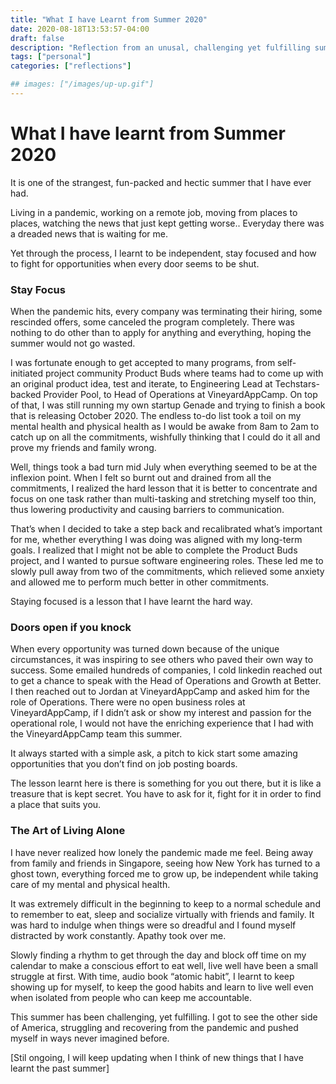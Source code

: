 ```yaml
---
title: "What I have Learnt from Summer 2020"
date: 2020-08-18T13:53:57-04:00
draft: false
description: "Reflection from an unusal, challenging yet fulfilling summer."
tags: ["personal"]
categories: ["reflections"]

## images: ["/images/up-up.gif"]
---
```



# What I have learnt from Summer 2020

It is one of the strangest, fun-packed and hectic summer that I have ever had.

Living in a pandemic, working on a remote job, moving from places to places, watching the news that just kept getting worse.. Everyday there was a dreaded news that is waiting for me. 

Yet through the process, I learnt to be independent, stay focused and how to fight for opportunities when every door seems to be shut. 


### Stay Focus

When the pandemic hits, every company was terminating their hiring, some rescinded offers, some canceled the program completely. There was nothing to do other than to apply for anything and everything, hoping the summer would not go wasted. 

I was fortunate enough to get accepted to many programs, from self-initiated project community Product Buds where teams had to come up with an original product idea, test and iterate, to Engineering Lead at Techstars-backed Provider Pool, to Head of Operations at VineyardAppCamp. On top of that, I was still running my own startup Genade and trying to finish a book that is releasing October 2020. The endless to-do list took a toil on my mental health and physical health as I would be awake from 8am to 2am to catch up on all the commitments, wishfully thinking that I could do it all and prove my friends and family wrong. 

Well, things took a bad turn mid July when everything seemed to be at the inflexion point. When I felt so burnt out and drained from all the commitments, I realized the hard lesson that it is better to concentrate and focus on one task rather than multi-tasking and stretching myself too thin, thus lowering productivity and causing barriers to communication. 

That’s when I decided to take a step back and recalibrated what’s important for me, whether everything I was doing was aligned with my long-term goals. I realized that I might not be able to complete the Product Buds project, and I wanted to pursue software engineering roles. These led me to slowly pull away from two of the commitments, which relieved some anxiety and allowed me to perform much better in other commitments. 

Staying focused is a lesson that I have learnt the hard way.


### Doors open if you knock

When every opportunity was turned down because of the unique circumstances, it was inspiring to see others who paved their own way to success. Some emailed hundreds of companies, I cold linkedin reached out to get a chance to speak with the Head of Operations and Growth at Better. I then reached out to Jordan at VineyardAppCamp and asked him for the role of Operations. There were no open business roles at VineyardAppCamp, if I didn’t ask or show my interest and passion for the operational role, I would not have the enriching experience that I had with the VineyardAppCamp team this summer. 

It always started with a simple ask, a pitch to kick start some amazing opportunities that you don’t find on job posting boards. 

The lesson learnt here is there is something for you out there, but it is like a treasure that is kept secret. You have to ask for it, fight for it in order to find a place that suits you.


### The Art of Living Alone

I have never realized how lonely the pandemic made me feel. Being away from family and friends in Singapore, seeing how New York has turned to a ghost town, everything forced me to grow up, be independent while taking care of my mental and physical health. 

It was extremely difficult in the beginning to keep to a normal schedule and to remember to eat, sleep and socialize virtually with friends and family. It was hard to indulge when things were so dreadful and I found myself distracted by work constantly. Apathy took over me. 

Slowly finding a rhythm to get through the day and block off time on my calendar to make a conscious effort to eat well, live well have been a small struggle at first. With time, audio book “atomic habit”, I learnt to keep showing up for myself, to keep the good habits and learn to live well even when isolated from people who can keep me accountable.



This summer has been challenging, yet fulfilling. I got to see the other side of America, struggling and recovering from the pandemic and pushed myself in ways never imagined before. 


[Stil ongoing, I will keep updating when I think of new things that I have learnt the past summer]
